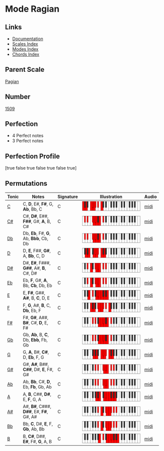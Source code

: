 # Mode Ragian

## Links

- [Documentation](index.md)
- [Scales Index](Scales.md)
- [Modes Index](Modes.md)
- [Chords Index](Chords.md)

## Parent Scale

[Pagian](ScalePagian.md)

## Number

[1509](https://ianring.com/musictheory/scales/1509)

## Perfection

- 4 Perfect notes
- 3 Perfect notes

## Perfection Profile

[true false true false true false true]

## Permutations

| Tonic | Notes | Signature | Illustration | Audio |
|-------|-------|-----------|--------------|-------|
| [C](ModeCNaturalRagian.md) | C, **D**, E#, **F#**, G, **Ab**, Bb, C | C | ![CNaturalRagian](ModeCNaturalRagian.png) | [midi](https://github.com/edipermadi/music/blob/main/docs/ModeCNaturalRagian.mid?raw=true) |
| [C#](ModeCSharpRagian.md) | C#, **D#**, E##, **F##**, G#, **A**, B, C# | C | ![CSharpRagian](ModeCSharpRagian.png) | [midi](https://github.com/edipermadi/music/blob/main/docs/ModeCSharpRagian.mid?raw=true) |
| [Db](ModeDFlatRagian.md) | Db, **Eb**, F#, **G**, Ab, **Bbb**, Cb, Db | C | ![DFlatRagian](ModeDFlatRagian.png) | [midi](https://github.com/edipermadi/music/blob/main/docs/ModeDFlatRagian.mid?raw=true) |
| [D](ModeDNaturalRagian.md) | D, **E**, F##, **G#**, A, **Bb**, C, D | C | ![DNaturalRagian](ModeDNaturalRagian.png) | [midi](https://github.com/edipermadi/music/blob/main/docs/ModeDNaturalRagian.mid?raw=true) |
| [D#](ModeDSharpRagian.md) | D#, **E#**, F###, **G##**, A#, **B**, C#, D# | C | ![DSharpRagian](ModeDSharpRagian.png) | [midi](https://github.com/edipermadi/music/blob/main/docs/ModeDSharpRagian.mid?raw=true) |
| [Eb](ModeEFlatRagian.md) | Eb, **F**, G#, **A**, Bb, **Cb**, Db, Eb | C | ![EFlatRagian](ModeEFlatRagian.png) | [midi](https://github.com/edipermadi/music/blob/main/docs/ModeEFlatRagian.mid?raw=true) |
| [E](ModeENaturalRagian.md) | E, **F#**, G##, **A#**, B, **C**, D, E | C | ![ENaturalRagian](ModeENaturalRagian.png) | [midi](https://github.com/edipermadi/music/blob/main/docs/ModeENaturalRagian.mid?raw=true) |
| [F](ModeFNaturalRagian.md) | F, **G**, A#, **B**, C, **Db**, Eb, F | C | ![FNaturalRagian](ModeFNaturalRagian.png) | [midi](https://github.com/edipermadi/music/blob/main/docs/ModeFNaturalRagian.mid?raw=true) |
| [F#](ModeFSharpRagian.md) | F#, **G#**, A##, **B#**, C#, **D**, E, F# | C | ![FSharpRagian](ModeFSharpRagian.png) | [midi](https://github.com/edipermadi/music/blob/main/docs/ModeFSharpRagian.mid?raw=true) |
| [Gb](ModeGFlatRagian.md) | Gb, **Ab**, B, **C**, Db, **Ebb**, Fb, Gb | C | ![GFlatRagian](ModeGFlatRagian.png) | [midi](https://github.com/edipermadi/music/blob/main/docs/ModeGFlatRagian.mid?raw=true) |
| [G](ModeGNaturalRagian.md) | G, **A**, B#, **C#**, D, **Eb**, F, G | C | ![GNaturalRagian](ModeGNaturalRagian.png) | [midi](https://github.com/edipermadi/music/blob/main/docs/ModeGNaturalRagian.mid?raw=true) |
| [G#](ModeGSharpRagian.md) | G#, **A#**, B##, **C##**, D#, **E**, F#, G# | C | ![GSharpRagian](ModeGSharpRagian.png) | [midi](https://github.com/edipermadi/music/blob/main/docs/ModeGSharpRagian.mid?raw=true) |
| [Ab](ModeAFlatRagian.md) | Ab, **Bb**, C#, **D**, Eb, **Fb**, Gb, Ab | C | ![AFlatRagian](ModeAFlatRagian.png) | [midi](https://github.com/edipermadi/music/blob/main/docs/ModeAFlatRagian.mid?raw=true) |
| [A](ModeANaturalRagian.md) | A, **B**, C##, **D#**, E, **F**, G, A | C | ![ANaturalRagian](ModeANaturalRagian.png) | [midi](https://github.com/edipermadi/music/blob/main/docs/ModeANaturalRagian.mid?raw=true) |
| [A#](ModeASharpRagian.md) | A#, **B#**, C###, **D##**, E#, **F#**, G#, A# | C | ![ASharpRagian](ModeASharpRagian.png) | [midi](https://github.com/edipermadi/music/blob/main/docs/ModeASharpRagian.mid?raw=true) |
| [Bb](ModeBFlatRagian.md) | Bb, **C**, D#, **E**, F, **Gb**, Ab, Bb | C | ![BFlatRagian](ModeBFlatRagian.png) | [midi](https://github.com/edipermadi/music/blob/main/docs/ModeBFlatRagian.mid?raw=true) |
| [B](ModeBNaturalRagian.md) | B, **C#**, D##, **E#**, F#, **G**, A, B | C | ![BNaturalRagian](ModeBNaturalRagian.png) | [midi](https://github.com/edipermadi/music/blob/main/docs/ModeBNaturalRagian.mid?raw=true) |
